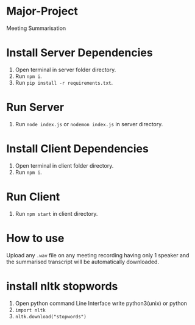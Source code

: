 # Major-Project

Meeting Summarisation

# Install Server Dependencies

1. Open terminal in server folder directory.
2. Run `npm i`.
3. Run `pip install -r requirements.txt`.

# Run Server

1. Run `node index.js` or `nodemon index.js` in server directory.

# Install Client Dependencies

1. Open terminal in client folder directory.
2. Run `npm i`.

# Run Client

1. Run `npm start` in client directory.

# How to use

Upload any `.wav` file on any meeting recording having only 1 speaker and the summarised transcript will be automatically downloaded.

# install nltk stopwords

1. Open python command Line Interface write python3(unix) or python
2. `import nltk`
3. `nltk.download("stopwords")`
